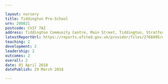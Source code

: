 ```yaml
---

layout: nursery
title: Tiddington Pre-School
urn: 200821
postcode: CV37 7AZ
address: Tiddington Community Centre, Main Street, Tiddington, Stratford - Upon- Avon, CV37 7AZ
latestReportUrl: https://reports.ofsted.gov.uk/provider/files/2768495/urn/200821.pdf
teaching: 2
development: 2
leadership: 2
outcomes: 2
overall: 2
date: 01 April 2018 
datePublish: 29 March 2018

---
```

